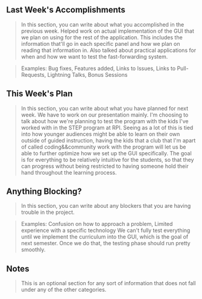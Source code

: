 ## Last Week's Accomplishments

> In this section, you can write about what you accomplished in the previous week.
	Helped work on actual implementation of the GUI that we plan on using for the rest of 
    the application. This includes the information that'll go in each specific panel and how
    we plan on reading that information in. Also talked about practical applications for when
    and how we want to test the fast-forwarding system.   
	
> Examples:
> Bug fixes, Features added, Links to Issues, Links to Pull-Requests, Lightning Talks, Bonus Sessions

## This Week's Plan

> In this section, you can write about what you have planned for next week.
    We have to work on our presentation mainly. I'm choosing to talk about how we're planning 
    to test the program with the kids I've worked with in the STEP program at RPI. Seeing as 
    a lot of this is tied into how younger audiences might be able to learn on their own outside
    of guided instruction, having the kids that a club that I'm apart of called coding&&community 
    work with the program will let us be able to further optimize how we set up the GUI specifically. 
    The goal is for everything to be relatively intuitive for the students, so that they can progress
    without being restricted to having someone hold their hand throughout the learning process.

## Anything Blocking?

> In this section, you can write about any blockers that you are having trouble in the project.

> Examples: Confusion on how to approach a problem, Limited experience with a specific technology
    We can't fully test everything until we implement the curriculum into the GUI, which is the goal of next 
    semester. Once we do that, the testing phase should run pretty smoothly.  
    
## Notes

> This is an optional section for any sort of information that does not fall under any of the other categories.